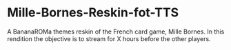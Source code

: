 # Mille-Bornes-Reskin-fot-TTS
A BananaROMa themes reskin of the French card game, Mille Bornes. In this rendition the objective is to stream for X hours before the other players.
